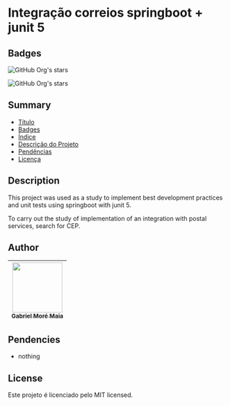 <h1 id="title">Integração correios springboot + junit 5</h1>

## Badges
![GitHub Org's stars](https://img.shields.io/github/stars/gabriel2mm?style=social)

![GitHub Org's stars](http://img.shields.io/static/v1?label=STATUS&message=under%20development&color=GREEN&style=for-the-badge)

## Summary
* [Título](#title)
* [Badges](#Badges)
* [Índice](#Summary)
* [Descrição do Projeto](#Description)
* [Pendências](#Pendencies)
* [Licença](#License)

## Description

This project was used as a study to implement best development practices
and unit tests using springboot with junit 5.

To carry out the study of implementation of an integration with postal services, search for CEP.

## Author

| [<img src="https://avatars.githubusercontent.com/u/16054681?v=4" width=115><br><sub>Gabriel Moré Maia</sub>](https://github.com/gabriel2mm) |
|:-------------------------------------------------------------------------------------------------------------------------------------------:|

## Pendencies

- nothing

## License

Este projeto é licenciado pelo MIT licensed.
